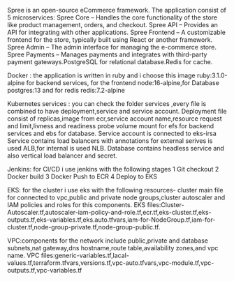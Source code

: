 Spree is an open-source eCommerce framework. The application consist of 5 microservices: Spree Core – Handles the core functionality of the store like product management, orders, and checkout. Spree API – Provides an API for integrating with other applications. Spree Frontend – A customizable frontend for the store, typically built using React or another framework. Spree Admin – The admin interface for managing the e-commerce store. Spree Payments – Manages payments and integrates with third-party payment gateways.PostgreSQL for relational database.Redis for cache.

Docker : the application is written in ruby and i choose this image ruby:3.1.0-alpine for backend services, for the frontend node:16-alpine,for Database postgres:13 and for redis redis:7.2-alpine

Kubernetes services : you can check the folder services ,every file is combined to have deployment,service and service account. 
Deployment file  consist of replicas,image from ecr,service account name,resource request and limit,livness and readiness probe volume mount for efs for backend services and ebs for database.
Service account is connected to eks-irsa
Service contains load balancers with annotations for external serives is used ALB,for internal is used NLB.
Database  contains headless service and also vertical load balancer and secret.

Jenkins: for CI/CD i use jenkins with the following stages  1 Git checkout 2 Docker build 3 Docker Push to ECR 4 Deploy to EKS

EKS: for the cluster i use eks with the following resources- cluster main file for connected to vpc,public and private node groups,cluster autoscaler and IAM policies and roles for this components.
EKS files:Cluster-Autoscaler.tf,autoscaler-iam-policy-and-role.tf,ecr.tf,eks-cluster.tf,eks-outputs.tf,eks-variables.tf,eks.auto.tfvars,iam-for-NodeGroup.tf,iam-for-cluster.tf,node-group-private.tf,node-group-public.tf.

VPC:components for the network include public,private and database subnets,nat gateway,dns hostname,route table,availability zones,and vpc name.
VPC files:generic-variables.tf,lacal-values.tf,terraform.tfvars,versions.tf,vpc-auto.tfvars,vpc-module.tf,vpc-outputs.tf,vpc-variables.tf


 



